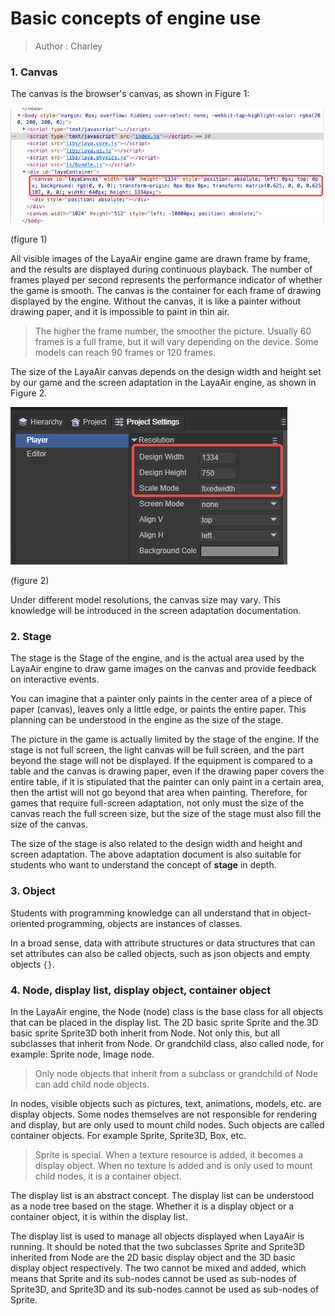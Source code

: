 # Basic concepts of engine use

> Author : Charley

### 1. Canvas

The canvas is the browser's canvas, as shown in Figure 1:

![img](img/1.png)

(figure 1)

All visible images of the LayaAir engine game are drawn frame by frame, and the results are displayed during continuous playback. The number of frames played per second represents the performance indicator of whether the game is smooth. The canvas is the container for each frame of drawing displayed by the engine. Without the canvas, it is like a painter without drawing paper, and it is impossible to paint in thin air.

> The higher the frame number, the smoother the picture. Usually 60 frames is a full frame, but it will vary depending on the device. Some models can reach 90 frames or 120 frames.

The size of the LayaAir canvas depends on the design width and height set by our game and the screen adaptation in the LayaAir engine, as shown in Figure 2.

![img](img/2.png)  

(figure 2)

Under different model resolutions, the canvas size may vary. This knowledge will be introduced in the screen adaptation documentation.

### 2. Stage

The stage is the Stage of the engine, and is the actual area used by the LayaAir engine to draw game images on the canvas and provide feedback on interactive events.

You can imagine that a painter only paints in the center area of ​​a piece of paper (canvas), leaves only a little edge, or paints the entire paper. This planning can be understood in the engine as the size of the stage.

The picture in the game is actually limited by the stage of the engine. If the stage is not full screen, the light canvas will be full screen, and the part beyond the stage will not be displayed. If the equipment is compared to a table and the canvas is drawing paper, even if the drawing paper covers the entire table, if it is stipulated that the painter can only paint in a certain area, then the artist will not go beyond that area when painting. Therefore, for games that require full-screen adaptation, not only must the size of the canvas reach the full screen size, but the size of the stage must also fill the size of the canvas.

The size of the stage is also related to the design width and height and screen adaptation. The above adaptation document is also suitable for students who want to understand the concept of **stage** in depth.

### 3. Object

Students with programming knowledge can all understand that in object-oriented programming, objects are instances of classes.

In a broad sense, data with attribute structures or data structures that can set attributes can also be called objects, such as json objects and empty objects `{}`.

### 4. Node, display list, display object, container object

In the LayaAir engine, the Node (node) class is the base class for all objects that can be placed in the display list. The 2D basic sprite Sprite and the 3D basic sprite Sprite3D both inherit from Node. Not only this, but all subclasses that inherit from Node. Or grandchild class, also called node, for example: Sprite node, Image node.

> Only node objects that inherit from a subclass or grandchild of Node can add child node objects.

In nodes, visible objects such as pictures, text, animations, models, etc. are display objects. Some nodes themselves are not responsible for rendering and display, but are only used to mount child nodes. Such objects are called container objects. For example Sprite, Sprite3D, Box, etc.

> Sprite is special. When a texture resource is added, it becomes a display object. When no texture is added and is only used to mount child nodes, it is a container object.

The display list is an abstract concept. The display list can be understood as a node tree based on the stage. Whether it is a display object or a container object, it is within the display list.

The display list is used to manage all objects displayed when LayaAir is running. It should be noted that the two subclasses Sprite and Sprite3D inherited from Node are the 2D basic display object and the 3D basic display object respectively. The two cannot be mixed and added, which means that Sprite and its sub-nodes cannot be used as sub-nodes of Sprite3D, and Sprite3D and its sub-nodes cannot be used as sub-nodes of Sprite.




